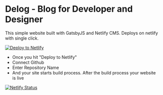 # Delog - Blog for Developer and Designer
This simple website built with GatsbyJS and Netlify CMS. Deploys on netlify with single click.

[![Deploy to Netlify](https://www.netlify.com/img/deploy/button.svg)](https://app.netlify.com/start/deploy?repository=hhttps://github.com/W3Layouts/delog/)

* Once you hit "Deploy to Netlify"
* Connect Github
* Enter Repository Name
* And your site starts build process. After the build process your website is live

[![Netlify Status](https://api.netlify.com/api/v1/badges/8ec719ad-c2f8-4529-b97d-e7561a9eaf33/deploy-status)](https://app.netlify.com/sites/delog-w3layouts/deploys)
